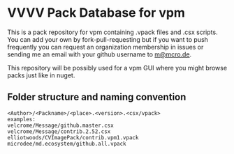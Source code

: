 # VVVV Pack Database for vpm
This is a pack repository for vpm containing .vpack files and .csx scripts. You can add your own by fork-pull-requesting but if you want to push frequently you can request an organization membership in issues or sending me an email with your github username to m@mcro.de.

This repository will be possibly used for a vpm GUI where you might browse packs just like in nuget.

## Folder structure and naming convention
```
<Author>/<Packname>/<place>.<version>.<csx/vpack>
examples:
velcrome/Message/github.master.csx
velcrome/Message/contrib.2.52.csx
elliotwoods/CVImagePack/contrib.vpm1.vpack
microdee/md.ecosystem/github.all.vpack
```
